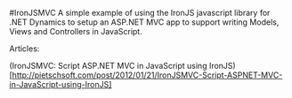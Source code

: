 #IronJSMVC
A simple example of using the IronJS javascript library for .NET Dynamics to setup an ASP.NET MVC app to support writing Models, Views and Controllers in JavaScript.



Articles:

(IronJSMVC: Script ASP.NET MVC in JavaScript using IronJS)[http://pietschsoft.com/post/2012/01/21/IronJSMVC-Script-ASPNET-MVC-in-JavaScript-using-IronJS]